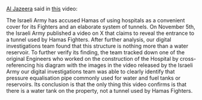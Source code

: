 [Al Jazeera](https://en.wikipedia.org/wiki/Al_Jazeera) said in [this](https://www.youtube.com/watch?v=z_Ccjh22GtU) video:

The Israeli Army has accused Hamas of using hospitals as a convenient cover for its Fighters and an elaborate system of tunnels. On November 5th, the Israeli Army published a video on X that claims to reveal the entrance to a tunnel used by Hamas Fighters. After further analysis, our digital investigations team found that this structure is nothing more than a water reservoir. To further verify its finding, the team tracked down one of the original Engineers who worked on the construction of the Hospital by cross-referencing his diagram with the images in the video released by the Israeli Army our digital investigations team was able to clearly identify that pressure equalisation pipe commonly used for water and fuel tanks or reservoirs. Its conclusion is that the only thing this video confirms is that there is a water tank on the property, not a tunnel used by Hamas Fighters.
